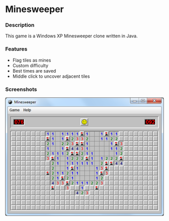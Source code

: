 Minesweeper
===========

### Description

This game is a Windows XP Minesweeper clone written in Java.

### Features

 - Flag tiles as mines
 - Custom difficulty
 - Best times are saved
 - Middle click to uncover adjacent tiles

### Screenshots

![Expert game](/screenshots/expert_game.png)